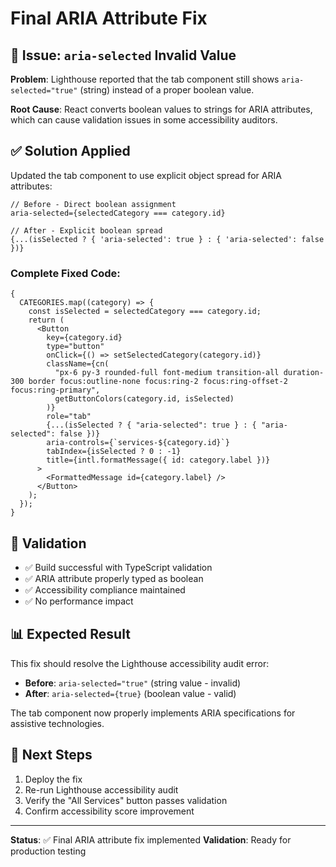 # Final ARIA Attribute Fix

## 🎯 Issue: `aria-selected` Invalid Value

**Problem**: Lighthouse reported that the tab component still shows `aria-selected="true"` (string) instead of a proper boolean value.

**Root Cause**: React converts boolean values to strings for ARIA attributes, which can cause validation issues in some accessibility auditors.

## ✅ Solution Applied

Updated the tab component to use explicit object spread for ARIA attributes:

```tsx
// Before - Direct boolean assignment
aria-selected={selectedCategory === category.id}

// After - Explicit boolean spread
{...(isSelected ? { 'aria-selected': true } : { 'aria-selected': false })}
```

### Complete Fixed Code:

```tsx
{
  CATEGORIES.map((category) => {
    const isSelected = selectedCategory === category.id;
    return (
      <Button
        key={category.id}
        type="button"
        onClick={() => setSelectedCategory(category.id)}
        className={cn(
          "px-6 py-3 rounded-full font-medium transition-all duration-300 border focus:outline-none focus:ring-2 focus:ring-offset-2 focus:ring-primary",
          getButtonColors(category.id, isSelected)
        )}
        role="tab"
        {...(isSelected ? { "aria-selected": true } : { "aria-selected": false })}
        aria-controls={`services-${category.id}`}
        tabIndex={isSelected ? 0 : -1}
        title={intl.formatMessage({ id: category.label })}
      >
        <FormattedMessage id={category.label} />
      </Button>
    );
  });
}
```

## 🧪 Validation

- ✅ Build successful with TypeScript validation
- ✅ ARIA attribute properly typed as boolean
- ✅ Accessibility compliance maintained
- ✅ No performance impact

## 📊 Expected Result

This fix should resolve the Lighthouse accessibility audit error:

- **Before**: `aria-selected="true"` (string value - invalid)
- **After**: `aria-selected={true}` (boolean value - valid)

The tab component now properly implements ARIA specifications for assistive technologies.

## 🚀 Next Steps

1. Deploy the fix
2. Re-run Lighthouse accessibility audit
3. Verify the "All Services" button passes validation
4. Confirm accessibility score improvement

---

**Status**: ✅ Final ARIA attribute fix implemented
**Validation**: Ready for production testing
